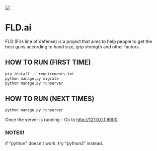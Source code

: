 <img src='https://fldai.org/static/email_logo.png'/>

# FLD.ai

FLD (Firs line of defense) is a project that aims to help people to get the best guns according to hand size, grip
strength and other factors.

## HOW TO RUN (FIRST TIME)
```bash
pip install -r requirements.txt
python manage.py migrate
python manage.py runserver
```

## HOW TO RUN (NEXT TIMES)
```bash
python manage.py runserver
```
Once the server is running - 
Go to http://127.0.0.1:8000

### NOTES!
if "python" doesn't work, try "python3" instead.
